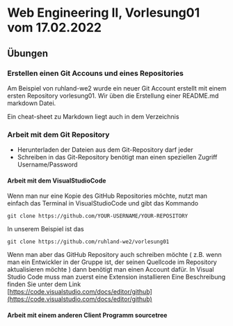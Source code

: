 # Web Engineering II, Vorlesung01 vom 17.02.2022

## Übungen

### Erstellen einen Git Accouns und eines Repositories

Am Beispiel von ruhland-we2 wurde ein neuer Git Account erstellt mit einem ersten Repository vorlesung01.
Wir üben die Erstellung einer README.md markdown Datei.

Ein cheat-sheet zu Markdown liegt auch in dem Verzeichnis


### Arbeit mit dem Git Repository

* Herunterladen der Dateien aus dem Git-Repository darf jeder
* Schreiben in das Git-Repository benötigt man einen speziellen Zugriff Username/Password

#### Arbeit mit dem VisualStudioCode

Wenn man nur eine Kopie des GitHub Repositories möchte, nutzt man einfach das Terminal in VisualStudioCode und gibt das Kommando

```batch
git clone https://github.com/YOUR-USERNAME/YOUR-REPOSITORY
```
In unserem Beispiel ist das
```batch
git clone https://github.com/ruhland-we2/vorlesung01
```

Wenn man aber das GitHub Repository auch schreiben möchte ( z.B. wenn man ein Entwickler in der Gruppe ist, der seinen Quellcode im Repository aktualisieren möchte ) dann benötigt man einen Account dafür.
In Visual Studio Code muss man zuerst eine Extension installieren
Eine Beschreibung finden Sie unter dem Link [https://code.visualstudio.com/docs/editor/github](https://code.visualstudio.com/docs/editor/github)




#### Arbeit mit einem anderen Client Programm sourcetree


